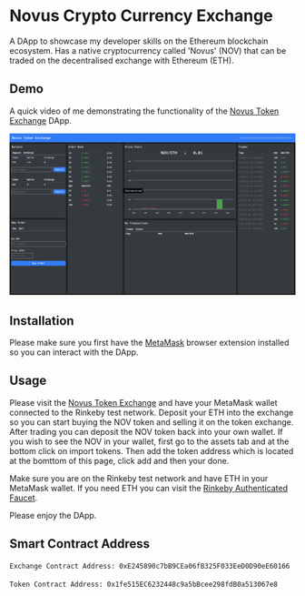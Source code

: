 # Novus Crypto Currency Exchange

A DApp to showcase my developer skills on the Ethereum blockchain ecosystem. Has a native cryptocurrency called 'Novus' (NOV) that can be traded on the decentralised exchange with Ethereum (ETH).

## Demo

A quick video of me demonstrating the functionality of the [Novus Token Exchange](https://youtu.be/c71ldRjYOzs) DApp.

![Novus Cryptocurrency Exchange](/public/novus_token_exchange.png 'Novus Token Exchange')

## Installation

Please make sure you first have the [MetaMask](https://metamask.io/) browser extension installed so you can interact with the DApp.

## Usage

Please visit the [Novus Token Exchange](https://eu4cp-qaaaa-aaaad-qazda-cai.ic.fleek.co/) and have your MetaMask wallet connected to the Rinkeby test network. Deposit your ETH into the exchange so you can start buying the NOV token and selling it on the token exchange. After trading you can deposit the NOV token back into your own wallet. If you wish to see the NOV in your wallet, first go to the assets tab and at the bottom click on import tokens. Then add the token address which is located at the bomttom of this page, click add and then your done.

Make sure you are on the Rinkeby test network and have ETH in your MetaMask wallet. If you need ETH you can visit the [Rinkeby Authenticated Faucet](https://faucet.rinkeby.io/).

Please enjoy the DApp.

## Smart Contract Address

```
Exchange Contract Address: 0xE245890c7bB9CEa06fB325F033EeD0D90eE60166

Token Contract Address: 0x1fe515EC6232448c9a5bBcee298fdB0a513067e8
```
